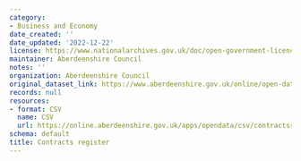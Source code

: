 ```yaml
---
category:
- Business and Economy
date_created: ''
date_updated: '2022-12-22'
license: https://www.nationalarchives.gov.uk/doc/open-government-licence/version/3/
maintainer: Aberdeenshire Council
notes: ''
organization: Aberdeenshire Council
original_dataset_link: https://www.aberdeenshire.gov.uk/online/open-data/
records: null
resources:
- format: CSV
  name: CSV
  url: https://online.aberdeenshire.gov.uk/apps/opendata/csv/contractsregister.csv
schema: default
title: Contracts register
---
```

